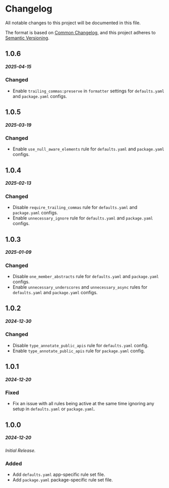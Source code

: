 # Changelog

All notable changes to this project will be documented in this file.

The format is based on [Common Changelog](https://common-changelog.org/), and this project adheres to [Semantic Versioning](https://semver.org/spec/v2.0.0-rc.1.html).

## 1.0.6

##### 2025-04-15

### Changed

- Enable `trailing_commas:preserve` in `formatter` settings for `defaults.yaml` and `package.yaml` configs.

## 1.0.5

##### 2025-03-19

### Changed

- Enable `use_null_aware_elements` rule for `defaults.yaml` and `package.yaml` configs.

## 1.0.4

##### 2025-02-13

### Changed

- Disable `require_trailing_commas` rule for `defaults.yaml` and `package.yaml` configs.
- Enable `unnecessary_ignore` rule for `defaults.yaml` and `package.yaml` configs.

## 1.0.3

##### 2025-01-09

### Changed

- Disable `one_member_abstracts` rule for `defaults.yaml` and `package.yaml` configs.
- Enable `unnecessary_underscores` and `unnecessary_async` rules for `defaults.yaml` and `package.yaml` configs.

## 1.0.2

##### 2024-12-30

### Changed

- Disable `type_annotate_public_apis` rule for `defaults.yaml` config.
- Enable `type_annotate_public_apis` rule for `package.yaml` config.

## 1.0.1

##### 2024-12-20

### Fixed

- Fix an issue with all rules being active at the same time ignoring any setup in `defaults.yaml` or `package.yaml`.

## 1.0.0

##### 2024-12-20

_Initial Release._

### Added

-   Add `defaults.yaml` app-specific rule set file.
-   Add `package.yaml` package-specific rule set file.